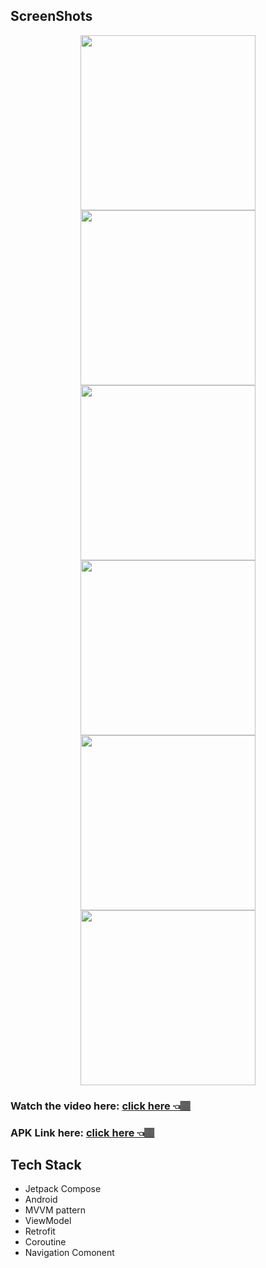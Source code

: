 ## ScreenShots

<p align="center">

<img src="https://github.com/user-attachments/assets/2d2442eb-e272-40b4-9ae5-fb1c04465cd9" width="280" />

<img src="https://github.com/user-attachments/assets/0c5ec448-e7b6-4b72-bd5a-3e42d4a7dba2" width="280" />

<img src="https://github.com/user-attachments/assets/052c36c4-9160-44f2-a301-2df3868edb0d" width="280" />

<img src="https://github.com/user-attachments/assets/e5517b7e-6538-414c-acdc-978b1330e8df" width="280" />

<img src="https://github.com/user-attachments/assets/3114b48b-ba84-450d-b2c6-63552d8e09af" width="280" />

<img src="https://github.com/user-attachments/assets/e3647e45-db4f-4fef-863e-54906395ce57" width="280" />

</p>

### Watch the video here: [click here 👈🏽](https://drive.google.com/file/d/1dY10-lxF2OQe2MK5g4z2j1z73LzY2B7M/view?usp=sharing)

### APK Link here: [click here 👈🏽](https://drive.google.com/file/d/1bUWZxmODD3vEMFqyw1VfMog43FTOxDRl/view?usp=sharing)

## Tech Stack
  - Jetpack Compose
  -  Android
  -  MVVM pattern
  -  ViewModel
  -  Retrofit 
  -  Coroutine
  -  Navigation Comonent
 
